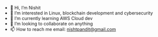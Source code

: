 - 👋 Hi, I’m Nishit
- 👀 I’m interested in Linux, blockchain development and cybersecurity
- 🌱 I’m currently learning AWS Cloud dev
- 💞️ I’m looking to collaborate on anything
- 📫 How to reach me email: nishtpandit@gmail.com

<!---
nishit0709/nishit0709 is a ✨ special ✨ repository because its `README.md` (this file) appears on your GitHub profile.
You can click the Preview link to take a look at your changes.
--->
